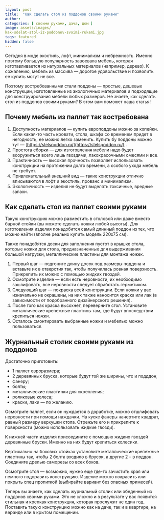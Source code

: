 ```yaml
---
layout: post
title:  "Как сделать стол из поддонов своими руками"
author: 
categories: [ своими руками, дача, дом ]
image: assets/images/
kak-sdelat-stol-iz-poddonov-svoimi-rukami.jpg
tags: featured
hidden: false
---
```


Сегодня в моде экостиль, лофт, минимализм и небрежность. Именно поэтому большую популярность завоевала мебель, которая изготавливается из натуральных материалов (например, дерево). К сожалению, мебель из массива — дорогое удовольствие и позволить ее купить могут не все.

Поэтому востребованными стали поддоны — простые, дешевые конструкции, изготовленные из экологичных материалов и подходящие для конструирования мебели любых размеров. Не знаете, как сделать стол из поддонов своими руками? В этом вам поможет наша статья!

## Почему мебель из паллет так востребована

1. Доступность материалов — купить европоддоны можно за копейки. Если какая-то часть кровати, стола, шкафа со временем придет в негодность, ее можно легко заменить. Купить бу поддоны можно тут — [https://stelspoddon.ru/](https://stelspoddon.ru/) .
2. Простота сборки — для изготовления мебели надо будет вооружиться всего лишь гвоздями, лакокрасочными смесями и все.
3. Практичность — высокая прочность позволяет использовать конструкции на протяжении долго времени, а особого ухода мебель не требует.
4. Привлекательный внешний вид — такие конструкции отлично вписываются в лофт и экостиль, прованс и минимализм.
5. Экологичность — изделия не будут выделять токсичные, вредные запахи.

## Как сделать стол из паллет своими руками

Такую конструкцию можно разместить в столовой или даже вместо барной стойки (вы можете сделать ножки любой высоты). Для изготовления изделия понадобится самый длинный поддон из тех, что можно найти (вполне реально купить модель 220х75 см).

Также понадобятся доски для заполнения пустот в крышке стола, которые ножки для стола, предназначенные для выдерживания большой нагрузки, металлические пластины для монтажа ножек.

1. Первый шаг — подгоните длину досок под размеры поддона и вставьте их в отверстия так, чтобы получилась ровная поверхность. Прикрепить их можно с помощью жидких гвоздей.
2. Осмотрите изделие — если есть неровности, их необходимо зашлифовать, все неровности следует обработать герметиком. 
3. Следующий шаг — покраска всей конструкции. Если ножки у вас изначально не окрашены, на них также наносится краска или лак (в зависимости от подобранного дизайнерского решения).
4. После того как краска высохнет, переверните стол. Установите металлические крепежные пластины там, где будут впоследствии крепиться ножки.
5. Осталось смонтировать выбранные ножки и мебелью можно пользоваться.

## Журнальный столик своими руками из поддонов

Достаточно приготовить:

* 1 паллет евроразмера;
* 2 деревянных бруска, которые будут той же ширины, что и подддон;
* фанеру;
* болты;
* металлические пластинки для скрепления;
* роликовые колеса;
* краски, лаки — по желанию.

Осмотрите паллет, если он нуждается в доработке, можно отшлифовать неровности при помощи наждачки. На куске фанеры начертите квадрат, равный размеру верхушки стола. Отрежьте его и прикрепите к поверхности (можно использовать жидкие гвозди).

К нижней части изделия присоедините с помощью жидких гвоздей деревянные бруски. Именно на них будут крепиться колесики.

Вертикально на боковых стойках установите металлические крепежные пластины так, чтобы 2 болта входило в брусок, а другие 2 – в поддон. Соедините дрелью саморезы со всех боков.

Осмотрите стол — возможно, нужно еще где-то зачистить края или немного подправить конструкцию. Изделие можно покрасить или покрыть спец пропиткой (выбирайте вариант без опасных примесей).

Теперь вы знаете, как сделать журнальный столик или обеденный из поддонов своими руками. Это не сложно и в результате у вас появится стильная и крепкая конструкция, которая прослужит не один год. Поставить такую конструкцию можно как на даче, так и в квартире, на веранде или в крытом помещении.


